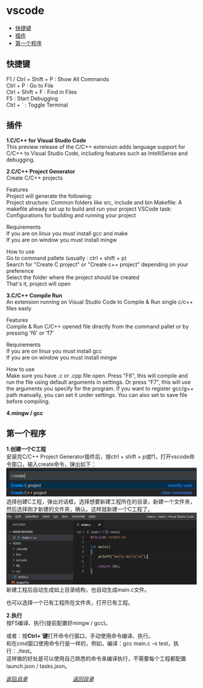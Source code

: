 # vscode
- [快捷键](#快捷键)  
- [插件](#插件)  
- [第一个程序](#第一个程序)  


## 快捷键
F1 / Ctrl + Shift + P :  Show All Commands  
Ctrl + P          :   Go to File  
Ctrl + Shift + F    :   Find in Files  
F5              :    Start Debugging  
Ctrl + `          :    Toggle Terminal  



## 插件
**1.C/C++ for Visual Studio Code**  
This preview release of the C/C++ extension adds language support for C/C++ to Visual Studio Code, including features such as IntelliSense and debugging.


**2.C/C++ Project Generator**  
Create C/C++ projects  

Features  
Project will generate the following:  
Project structure: Common folders like src, include and bin Makefile: A makefile already set up to build and run your project VSCode task: Configurations for building and running your project  

Requirements  
If you are on linux you must install gcc and make  
If you are on window you must install mingw  

How to use  
Go to command pallete (usually : ctrl + shift + p)  
Search for "Create C project" or "Create c++ project" depending on your preference  
Select the folder where the project should be created  
That's it, project will open  


**3.C/C++ Compile Run**  
An extension running on Visual Studio Code to Compile & Run single c/c++ files easly  

Features  
Compile & Run C/C++ opened file directly from the command pallet or by pressing 'f6' or 'f7'  

Requirements  
If you are on linux you must install gcc  
If you are on window you must install mingw  

How to use  
Make sure you have .c or .cpp file open. Press "F6", this will compile and run the file using default arguments in settings. Or press "F7", this will use the arguments you specify for the program. If you want to register gcc/g++ path manually, you can set it under settings. You can also set to save file before compiling.  


**4.mingw / gcc**  


## 第一个程序
**1.创建一个C工程**  
安装完C/C++ Project Generator插件后，按ctrl + shift + p或f1，打开vscode命令窗口，输入create命令，弹出如下：  
![vscode创建一个工程](https://github.com/gaheadus/daily_use/blob/master/Resources/vscode%E5%88%9B%E5%BB%BA%E4%B8%80%E4%B8%AA%E5%B7%A5%E7%A8%8B.png)  
选择创建C工程，弹出对话框，选择想要新建工程所在的目录，新建一个文件夹，然后选择刚才新建的文件夹，确认。这样就新建一个C工程了。  
![vscode生成一个工程](https://github.com/gaheadus/daily_use/blob/master/Resources/vscode%E7%94%9F%E6%88%90%E4%B8%80%E4%B8%AA%E5%B7%A5%E7%A8%8B.png)  
新建工程后自动生成如上目录结构，也自动生成main.c文件。  

也可以选择一个已有工程所在文件夹，打开已有工程。  

**2.执行**  
按F5编译、执行(提前配置好mingw / gcc)。  

或者：按**Ctrl+`键**打开命令行窗口，手动使用命令编译、执行。  
和在cmd窗口使用命令行是一样的，例如，编译：gcc main.c -o test，执行：./test。  
这样做的好处是可以使用自己熟悉的命令来编译执行，不需要每个工程都配置launch.json / tasks.json。  


[返回*目录*](#vscode)  &emsp;&emsp;&emsp;&emsp;&emsp;&emsp;&emsp;&emsp;  [*返回目录*](#vscode)    

